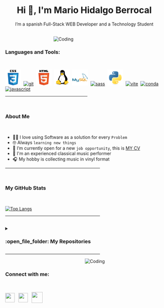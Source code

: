<h1 align="center">Hi 👋, I'm Mario Hidalgo Berrocal</h1>

<p align="center">I’m a spanish Full-Stack WEB Developer and a Technology Student</p>
<br>
<img align="right" alt="Coding" width="350" src="https://i.gifer.com/6M8G.gif">

<br>

<h3 align="left">Languages and Tools:</h3>

<br>

<p align="left">
  	<a align="center" href="https://www.w3schools.com/css/" target="_blank"><img src="https://raw.githubusercontent.com/devicons/devicon/master/icons/css3/css3-original-wordmark.svg" alt="css3" width="50" 		height="50"/></a>&nbsp
  	<a align="center" href="https://git-scm.com/" target="_blank"><img src="https://www.vectorlogo.zone/logos/git-scm/git-scm-icon.svg" alt="git" width="50" height="50"/></a>&nbsp
  	<a align="center" href="https://www.w3.org/html/" target="_blank"><img src="https://raw.githubusercontent.com/devicons/devicon/master/icons/html5/html5-original-wordmark.svg" alt="html5" width="50" 			height="50"/></a>&nbsp
  	<a align="center" href="https://www.linux.org/" target="_blank"><img src="https://raw.githubusercontent.com/devicons/devicon/master/icons/linux/linux-original.svg" alt="linux" width="50" 				height="50"/></a>&nbsp
	<a align="center" href="https://www.mysql.com/" target="_blank"><img src="https://raw.githubusercontent.com/devicons/devicon/master/icons/mysql/mysql-original-wordmark.svg" alt="mysql" width="50" 			height="50"/></a>&nbsp
  	<a align="center" href="https://sass-lang.com/" target="_blank"><img src="https://www.vectorlogo.zone/logos/sass-lang/sass-lang-icon.svg" alt="sass" width="60" height="60"/></a>&nbsp
  	<a align="center" href="https://www.python.org" target="_blank"><img src="https://raw.githubusercontent.com/devicons/devicon/master/icons/python/python-original.svg" alt="python" width="50" 				height="50"/></a>&nbsp
  	<a align="center" href="https://vitejs.dev/" target="_blank"><img src="https://www.vectorlogo.zone/logos/vitejsdev/vitejsdev-icon.svg" alt="vite" width="45" height="45"/></a>&nbsp
	<a align="center" href="https://anaconda.org/anaconda/conda" target="_blank"><img src="https://svgshare.com/i/1B0R.svg" alt="conda" width="50" height="50"/></a>&nbsp
	<a align="center" href="https://developer.mozilla.org/es/docs/Web/JavaScript" target="_blank"><img src="https://svgshare.com/i/1B7Y.svg" alt="javascript" width="45" height="45"/></a>
</p>



<hr width="52%" >

<br>

<h3>About Me</h3>

<br>

- :technologist: I love using Software as a solution for every `Problem`
- :nerd_face: Always `learning new things`
- :thinking: I’m currently open for a new `job opportunity`, this is [MY CV](https://drive.google.com/file/d/1EpV82hGlR-gX_EuSdAJjH4vN5BAvRlYM/view?usp=sharing)
- :violin: I'm an experienced classical music performer
- :headphones: My hobby is collecting music in vinyl format
  
<hr width="60%" >
  
<br>

<h3>My GitHub Stats</h3>

<br>

[![Top Langs](https://github-readme-stats.vercel.app/api/top-langs/?username=MarioHB25)](https://github.com/MarioHB25/github-readme-stats)

<hr width="60%" >

<br>
	
<details><summary><h3> :open_file_folder: My Repositories </h3></summary>

<hr width="60%" >
	
<div>
  <p align="center">
	<a href="https://github.com/MarioHB25/Python.-Essential-exercises"><img src="https://github-readme-stats.vercel.app/api/pin/?username=MarioHB25&repo=Python.-Essential-exercises&theme=tokyonight" 			alt="GitHub Stats"/></a>&nbsp
	  <a href="https://github.com/MarioHB25/Web-development-and-design"><img src="https://github-readme-stats.vercel.app/api/pin/?username=MarioHB25&repo=Web-development-and-design&theme=tokyonight" 			alt="GitHub Stats"/></a>&nbsp
   	<a href="https://github.com/MarioHB25/Web-development-and-design-I"><img src="https://github-readme-stats.vercel.app/api/pin/?username=MarioHB25&repo=Web-development-and-design-I&theme=tokyonight" 			alt="GitHub Stats"/></a>&nbsp
   	<a href="https://github.com/MarioHB25/Web-development-and-design-II"><img src="https://github-readme-stats.vercel.app/api/pin/?username=MarioHB25&repo=Web-development-and-design-II&theme=tokyonight" 			alt="GitHub Stats"/></a>&nbsp
   	<a href="https://github.com/MarioHB25/Web-development-and-design-III"><img src="https://github-readme-stats.vercel.app/api/pin/?username=MarioHB25&repo=Web-development-and-design-III&theme=tokyonight" 		alt="GitHub Stats"/></a>&nbsp
	<a href="https://github.com/MarioHB25/Web-development-and-design-IV"><img src="https://github-readme-stats.vercel.app/api/pin/?username=MarioHB25&repo=Web-development-and-design-IV&theme=tokyonight" 			alt="GitHub Stats"/></a>&nbsp
	<a href="https://github.com/MarioHB25/Web-development-and-design-V"><img src="https://github-readme-stats.vercel.app/api/pin/?username=MarioHB25&repo=Web-development-and-design-V&theme=tokyonight" 			alt="GitHub Stats"/></a>
  </p>
</div>
</details>

<hr width="60%" >

<img align="right" alt="Coding" width="250" 
src="https://i.giphy.com/media/v1.Y2lkPTc5MGI3NjExMG45eDVuaWhlMW8yY2xvZWh0MTZ4OGh6ODN5OHdlanRjN252amxqaCZlcD12MV9pbnRlcm5hbF9naWZfYnlfaWQmY3Q9Zw/eHKpDOhJnZ0IcOh22t/giphy.gif" >

<br>

<h3 align="left">Connect with me:</h3>

<br>

<p align="left">
  <a href="https://linkedin.com/in/anirudh-rai-072732220" target="blank"><img align="center" src="https://raw.githubusercontent.com/rahuldkjain/github-profile-readme-generator/master/src/images/icons/Social/linked-in-alt.svg" alt="" height="30" width="30" /></a>
&nbsp
  <a href="mailto:marhber25@gmail.com" target="_blank"><img  align="center" src="https://svgshare.com/i/1AiZ.svg" height="30" width="30" /></a>
&nbsp
  <a href="https://github.com/MarioHB25" target="_blank"><img  align="center" src="https://svgshare.com/i/1AjG.svg" height="35" width="35" /></a>
</p>

